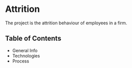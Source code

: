# Attrition
The project is the attrition behaviour of employees in a firm.

## Table of Contents
* General Info
* Technologies
* Process
